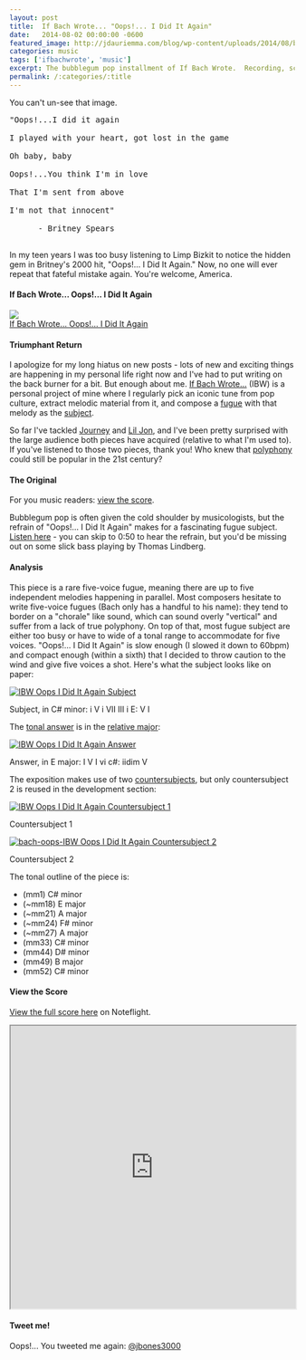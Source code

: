 ```yaml
---
layout: post
title:  If Bach Wrote... "Oops!... I Did It Again"
date:   2014-08-02 00:00:00 -0600
featured_image: http://jdauriemma.com/blog/wp-content/uploads/2014/08/bach-britney.jpg
categories: music
tags: ['ifbachwrote', 'music']
excerpt: The bubblegum pop installment of If Bach Wrote.  Recording, score and analysis of a fugue based on the vocal melody in Britney Spears's "Oops!... I Did It Again."
permalink: /:categories/:title
---
```


<p>You can't un-see that image.</p>
<pre>"Oops!...I did it again<br><br>I played with your heart, got lost in the game<br><br>Oh baby, baby<br><br>Oops!...You think I'm in love<br><br>That I'm sent from above<br><br>I'm not that innocent"<br><br>      - Britney Spears<br><br></pre>
<p>In my teen years I was too busy listening to Limp Bizkit to notice the hidden gem in Britney's 2000 hit, "Oops!... I Did It Again." Now, no one will ever repeat that fateful mistake again. You're welcome, America.
</p><h4>If Bach Wrote... Oops!... I Did It Again</h4>
<p><a href="http://jdauriemma.com/audio/mp3/002IfBachWroteOopsIDidItAgain.mp3"><img src="http://cdn.flaticon.com/png/256/375.png"><br>If Bach Wrote... Oops!... I Did It Again</a></p>
<h4>Triumphant Return</h4>
<p>I apologize for my long hiatus on new posts - lots of new and exciting things are happening in my personal life right now and I've had to put writing on the back burner for a bit. But enough about me. <a href="http://jdauriemma.com/blog/tag/if-bach-wrote/">If Bach Wrote...</a> (IBW) is a personal project of mine where I regularly pick an iconic tune from pop culture, extract melodic material from it, and compose a <a href="http://en.wikipedia.org/wiki/Fugue">fugue</a> with that melody as the <a href="http://jan.ucc.nau.edu/tas3/fugueanatomy.html">subject</a>.</p><p>So far I've tackled <a href="http://jdauriemma.com/blog/if-bach-wrote-dont-stop-believin">Journey</a> and <a href="http://jdauriemma.com/blog/if-bach-wrote-turn-down-for-what/">Lil Jon</a>, and I've been pretty surprised with the large audience both pieces have acquired (relative to what I'm used to). If you've listened to those two pieces, thank you! Who knew that <a href="http://en.wikipedia.org/wiki/Polyphony">polyphony</a> could still be popular in the 21st century?</p>
<h4>The Original</h4>
<p>For you music readers: <a href="#score">view the score</a>.</p>
<p>Bubblegum pop is often given the cold shoulder by musicologists, but the refrain of "Oops!... I Did It Again" makes for a fascinating fugue subject. <a href="http://grooveshark.com/#!/s/Oops+I+Did+It+Again/2M1Qyi?src=5">Listen here</a> - you can skip to 0:50 to hear the refrain, but you'd be missing out on some slick bass playing by Thomas Lindberg. </p>
<h4>Analysis</h4>
<p>This piece is a rare five-voice fugue, meaning there are up to five independent melodies happening in parallel. Most composers hesitate to write five-voice fugues (Bach only has a handful to his name): they tend to border on a "chorale" like sound, which can sound overly "vertical" and suffer from a lack of true polyphony. On top of that, most fugue subject are either too busy or have to wide of a tonal range to accommodate for five voices. "Oops!... I Did It Again" is slow enough (I slowed it down to 60bpm) and compact enough (within a sixth) that I decided to throw caution to the wind and give five voices a shot. Here's what the subject looks like on paper:</p>
<a href="http://jdauriemma.com/blog/wp-content/uploads/2014/08/bach-oops-subject.png"><img alt="IBW Oops I Did It Again Subject" src="http://jdauriemma.com/blog/wp-content/uploads/2014/08/bach-oops-subject.png"></a><p>Subject, in C# minor: i V i VII III i E: V I</p>
<p>The <a href="http://en.wikipedia.org/wiki/Fugue#The_exposition">tonal answer</a> is in the <a href="http://en.wikipedia.org/wiki/Relative_key">relative major</a>:</p>
<a href="http://jdauriemma.com/blog/wp-content/uploads/2014/10/bach-oops-answer.png"><img alt="IBW Oops I Did It Again Answer" src="http://jdauriemma.com/blog/wp-content/uploads/2014/10/bach-oops-answer.png"></a> <p>Answer, in E major: I V I vi c#: iidim V</p>
<p>The exposition makes use of two <a href="http://en.wikipedia.org/wiki/Fugue#The_exposition">countersubjects</a>, but only countersubject 2 is reused in the development section:</p><a href="http://jdauriemma.com/blog/wp-content/uploads/2014/08/bach-oops-cs1.png"><img alt="IBW Oops I Did It Again Countersubject 1" src="http://jdauriemma.com/blog/wp-content/uploads/2014/08/bach-oops-cs1.png"></a>
<p>Countersubject 1</p>
<a href="http://jdauriemma.com/blog/wp-content/uploads/2014/08/bach-oops-cs2.png"><img alt="bach-oops-IBW Oops I Did It Again Countersubject 2" src="http://jdauriemma.com/blog/wp-content/uploads/2014/08/bach-oops-cs2.png"></a>
<p>Countersubject 2</p>
<p>The tonal outline of the piece is:</p>
<ul><li>(mm1) C# minor</li>
<li>(~mm18) E major</li>
<li>(~mm21) A major</li>
<li>(~mm24) F# minor</li>
<li>(~mm27) A major</li>
<li>(mm33) C# minor</li>
<li>(mm44) D# minor</li>
<li>(mm49) B major</li>
<li>(mm52) C# minor</li>
</ul><div id="score"><h4>View the Score</h4>
<p><a href="http://www.noteflight.com/scores/view/9cf8626d7922a021768e972251f9d4edc61a6975">View the full score here</a> on Noteflight.</p><iframe src="http://www.noteflight.com/embed/9cf8626d7922a021768e972251f9d4edc61a6975?scale=1" style="height:500px; width:100%"></iframe>
</div>
<h4>Tweet me!</h4>
<p>Oops!... You tweeted me again: <a href="https://twitter.com/jbones3000">@jbones3000</a></p></p>
